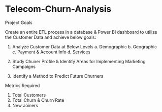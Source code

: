 # Telecom-Churn-Analysis

Project Goals

Create an entire ETL process in a database & Power BI dashboard to utilize the Customer Data and achieve below goals:

1.	Analyze Customer Data at Below Levels
a.	Demographic
b.	Geographic
c.	Payment & Account Info
d.	Services

3.	Study Chuner Profile & Identify Areas for Implementing Marketing Campaigns

4.	Identify a Method to Predict Future Churners

Metrics Required
1.	Total Customers
2.	Total Churn & Churn Rate
3.	New Joiners

